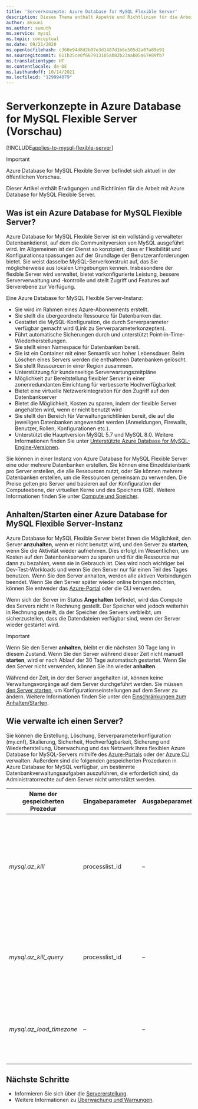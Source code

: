 ```yaml
---
title: 'Serverkonzepte: Azure Database for MySQL Flexible Server'
description: Dieses Thema enthält Aspekte und Richtlinien für die Arbeit mit Azure Database for MySQL Flexible Server.
author: mksuni
ms.author: sumuth
ms.service: mysql
ms.topic: conceptual
ms.date: 09/21/2020
ms.openlocfilehash: c368e94d8d2b07e3d1487d1b6e505d2a87a89e91
ms.sourcegitcommit: 611b35ce0f667913105ab82b23aab05a67e89fb7
ms.translationtype: HT
ms.contentlocale: de-DE
ms.lasthandoff: 10/14/2021
ms.locfileid: "129994079"
---
```

# <a name="server-concepts-in-azure-database-for-mysql-flexible-server-preview"></a>Serverkonzepte in Azure Database for MySQL Flexible Server (Vorschau)

[!INCLUDE[applies-to-mysql-flexible-server](../includes/applies-to-mysql-flexible-server.md)]

> [!IMPORTANT] 
> Azure Database for MySQL Flexible Server befindet sich aktuell in der öffentlichen Vorschau.

Dieser Artikel enthält Erwägungen und Richtlinien für die Arbeit mit Azure Database for MySQL Flexible Server.

## <a name="what-is-an-azure-database-for-mysql-flexible-server"></a>Was ist ein Azure Database for MySQL Flexible Server?

Azure Database for MySQL Flexible Server ist ein vollständig verwalteter Datenbankdienst, auf dem die Communityversion von MySQL ausgeführt wird. Im Allgemeinen ist der Dienst so konzipiert, dass er Flexibilität und Konfigurationsanpassungen auf der Grundlage der Benutzeranforderungen bietet. Sie weist dasselbe MySQL-Serverkonstrukt auf, das Sie möglicherweise aus lokalen Umgebungen kennen. Insbesondere der flexible Server wird verwaltet, bietet vorkonfigurierte Leistung, bessere Serververwaltung und -kontrolle und stellt Zugriff und Features auf Serverebene zur Verfügung.

Eine Azure Database for MySQL Flexible Server-Instanz:

- Sie wird im Rahmen eines Azure-Abonnements erstellt.
- Sie stellt die übergeordnete Ressource für Datenbanken dar.
- Gestattet die MySQL-Konfiguration, die durch Serverparameter verfügbar gemacht wird (Link zu Serverparameterkonzepten).
- Führt automatische Sicherungen durch und unterstützt Point-in-Time-Wiederherstellungen.
- Sie stellt einen Namespace für Datenbanken bereit.
- Sie ist ein Container mit einer Semantik von hoher Lebensdauer. Beim Löschen eines Servers werden die enthaltenen Datenbanken gelöscht.
- Sie stellt Ressourcen in einer Region zusammen.
- Unterstützung für kundenseitige Serverwartungszeitpläne
- Möglichkeit zur Bereitstellung flexibler Server in einer zonenredundanten Einrichtung für verbesserte Hochverfügbarkeit
- Bietet eine virtuelle Netzwerkintegration für den Zugriff auf den Datenbankserver
- Bietet die Möglichkeit, Kosten zu sparen, indem der flexible Server angehalten wird, wenn er nicht benutzt wird
- Sie stellt den Bereich für Verwaltungsrichtlinien bereit, die auf die jeweiligen Datenbanken angewendet werden (Anmeldungen, Firewalls, Benutzer, Rollen, Konfigurationen etc.).
- Unterstützt die Hauptversion MySQL 5.7 und MySQL 8.0. Weitere Informationen finden Sie unter [Unterstützte Azure Database for MySQL-Engine-Versionen](./../concepts-supported-versions.md).

Sie können in einer Instanz von Azure Database for MySQL Flexible Server eine oder mehrere Datenbanken erstellen. Sie können eine Einzeldatenbank pro Server erstellen, die alle Ressourcen nutzt, oder Sie können mehrere Datenbanken erstellen, um die Ressourcen gemeinsam zu verwenden. Die Preise gelten pro Server und basieren auf der Konfiguration der Computeebene, der virtuellen Kerne und des Speichers (GB). Weitere Informationen finden Sie unter [Compute und Speicher](./concepts-compute-storage.md).

## <a name="stopstart-an-azure-database-for-mysql-flexible-server"></a>Anhalten/Starten einer Azure Database for MySQL Flexible Server-Instanz

Azure Database for MySQL Flexible Server bietet Ihnen die Möglichkeit, den Server **anzuhalten**, wenn er nicht benutzt wird, und den Server zu **starten**, wenn Sie die Aktivität wieder aufnehmen. Dies erfolgt im Wesentlichen, um Kosten auf den Datenbankservern zu sparen und für die Ressource nur dann zu bezahlen, wenn sie in Gebrauch ist. Dies wird noch wichtiger bei Dev-Test-Workloads und wenn Sie den Server nur für einen Teil des Tages benutzen. Wenn Sie den Server anhalten, werden alle aktiven Verbindungen beendet. Wenn Sie den Server später wieder online bringen möchten, können Sie entweder das [Azure-Portal](how-to-stop-start-server-portal.md) oder die CLI verwenden.

Wenn sich der Server im Status **Angehalten** befindet, wird das Compute des Servers nicht in Rechnung gestellt. Der Speicher wird jedoch weiterhin in Rechnung gestellt, da der Speicher des Servers verbleibt, um sicherzustellen, dass die Datendateien verfügbar sind, wenn der Server wieder gestartet wird.

> [!IMPORTANT]
> Wenn Sie den Server **anhalten**, bleibt er die nächsten 30 Tage lang in diesem Zustand. Wenn Sie den Server während dieser Zeit nicht manuell **starten**, wird er nach Ablauf der 30 Tage automatisch gestartet. Wenn Sie den Server nicht verwenden, können Sie ihn wieder **anhalten**.

Während der Zeit, in der der Server angehalten ist, können keine Verwaltungsvorgänge auf dem Server durchgeführt werden. Sie müssen [den Server starten](how-to-stop-start-server-portal.md), um Konfigurationseinstellungen auf dem Server zu ändern. Weitere Informationen finden Sie unter den [Einschränkungen zum Anhalten/Starten](./concepts-limitations.md#stopstart-operation).

## <a name="how-do-i-manage-a-server"></a>Wie verwalte ich einen Server?

Sie können die Erstellung, Löschung, Serverparameterkonfiguration (my.cnf), Skalierung, Sicherheit, Hochverfügbarkeit, Sicherung und Wiederherstellung, Überwachung und das Netzwerk Ihres flexiblen Azure Database for MySQL-Servers mithilfe des [Azure-Portals](./quickstart-create-server-portal.md) oder der [Azure CLI](./quickstart-create-server-cli.md) verwalten. Außerdem sind die folgenden gespeicherten Prozeduren in Azure Database for MySQL verfügbar, um bestimmte Datenbankverwaltungsaufgaben auszuführen, die erforderlich sind, da Administratorrechte auf dem Server nicht unterstützt werden.

|**Name der gespeicherten Prozedur**|**Eingabeparameter**|**Ausgabeparameter**|**Hinweis zur Verwendung**|
|-----|-----|-----|-----|
|*mysql.az_kill*|processlist_id|–|Entspricht dem Befehl [`KILL CONNECTION`](https://dev.mysql.com/doc/refman/8.0/en/kill.html). Beendet die der angegebenen „processlist_id“ zugeordnete Verbindung nach dem Beenden einer beliebigen Anweisung, die von der Verbindung ausgeführt wird.|
|*mysql.az_kill_query*|processlist_id|–|Entspricht dem Befehl [`KILL QUERY`](https://dev.mysql.com/doc/refman/8.0/en/kill.html). Beendet die Anweisung, die derzeit von der Verbindung ausgeführt wird. Die Verbindung bleibt unverändert erhalten.|
|*mysql.az_load_timezone*|–|–|Lädt [Zeitzonentabellen](../howto-server-parameters.md#working-with-the-time-zone-parameter), damit der `time_zone`-Parameter auf benannte Werte festgelegt werden kann (z. B. „USA/Pazifik“).|


## <a name="next-steps"></a>Nächste Schritte

-   Informieren Sie sich über die [Servererstellung](./quickstart-create-server-portal.md).
-   Weitere Informationen zu [Überwachung und Warnungen](./how-to-alert-on-metric.md).

